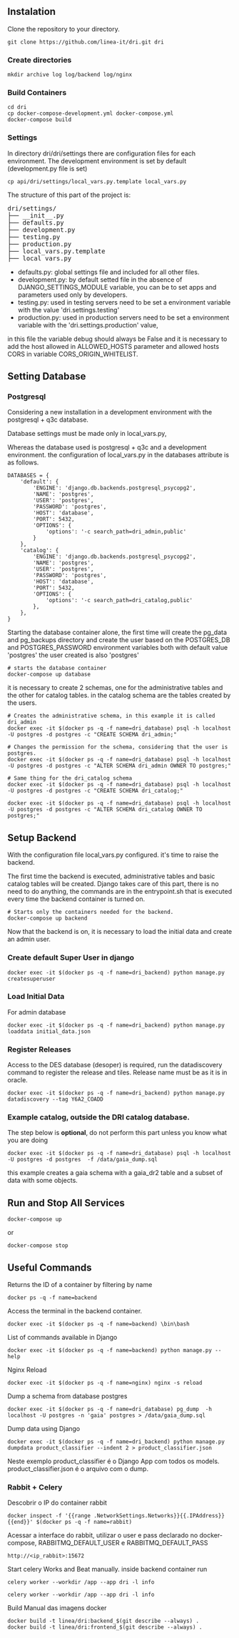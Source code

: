 ## Instalation 

Clone the repository to your directory.

``` 
git clone https://github.com/linea-it/dri.git dri

```
### Create directories
```
mkdir archive log log/backend log/nginx
```

### Build Containers

``` 
cd dri
cp docker-compose-development.yml docker-compose.yml
docker-compose build
```

### Settings

In directory dri/dri/settings there are configuration files for each environment.
The development environment is set by default (development.py file is set)

``` 
cp api/dri/settings/local_vars.py.template local_vars.py
```

The structure of this part of the project is:
<pre>
dri/settings/
├── __init__.py
├── defaults.py
├── development.py
├── testing.py
├── production.py
├── local_vars.py.template
├── local_vars.py
</pre>

* defaults.py: global settings file and included for all other files.
* development.py: by default setted file in the absence of DJANGO_SETTINGS_MODULE variable, you can be to set apps and parameters used only by developers.
* testing.py: used in testing servers need to be set a environment variable with the value 'dri.settings.testing'
* production.py: used in production servers need to be set a environment variable with the 'dri.settings.production' value, 

 in this file the variable debug should always be False and it is necessary to add the host allowed in ALLOWED_HOSTS
 parameter and allowed hosts CORS in variable CORS_ORIGIN_WHITELIST.

## Setting Database 

###  Postgresql
Considering a new installation in a development environment with the postgresql + q3c database.

Database settings must be made only in local_vars.py, 

Whereas the database used is postgresql + q3c and a development environment. the configuration of local_vars.py in the databases attribute is as follows.

``` 
DATABASES = {
    'default': {
        'ENGINE': 'django.db.backends.postgresql_psycopg2',
        'NAME': 'postgres',
        'USER': 'postgres',
        'PASSWORD': 'postgres',
        'HOST': 'database',
        'PORT': 5432,
        'OPTIONS': {
            'options': '-c search_path=dri_admin,public'
        }
    },
    'catalog': {
        'ENGINE': 'django.db.backends.postgresql_psycopg2',
        'NAME': 'postgres',
        'USER': 'postgres',
        'PASSWORD': 'postgres',
        'HOST': 'database',
        'PORT': 5432,
        'OPTIONS': {
            'options': '-c search_path=dri_catalog,public'
        },
    },
}
```

Starting the database container alone, the first time will create the pg_data and pg_backups directory and create the user based on the POSTGRES_DB and POSTGRES_PASSWORD environment variables both with default value 'postgres' the user created is also 'postgres'

``` 
# starts the database container
docker-compose up database
```

it is necessary to create 2 schemas, one for the administrative tables and the other for catalog tables.
in the catalog schema are the tables created by the users.

``` 
# Creates the administrative schema, in this example it is called dri_admin
docker exec -it $(docker ps -q -f name=dri_database) psql -h localhost -U postgres -d postgres -c "CREATE SCHEMA dri_admin;"

# Changes the permission for the schema, considering that the user is postgres.
docker exec -it $(docker ps -q -f name=dri_database) psql -h localhost -U postgres -d postgres -c "ALTER SCHEMA dri_admin OWNER TO postgres;"

# Same thing for the dri_catalog schema
docker exec -it $(docker ps -q -f name=dri_database) psql -h localhost -U postgres -d postgres -c "CREATE SCHEMA dri_catalog;"

docker exec -it $(docker ps -q -f name=dri_database) psql -h localhost -U postgres -d postgres -c "ALTER SCHEMA dri_catalog OWNER TO postgres;"

```

## Setup Backend

With the configuration file local_vars.py configured. it's time to raise the backend.

The first time the backend is executed, administrative tables and basic catalog tables will be created.
Django takes care of this part, there is no need to do anything, the commands are in the entrypoint.sh that is executed every time the backend container is turned on.

``` 
# Starts only the containers needed for the backend.
docker-compose up backend
```

Now that the backend is on, it is necessary to load the initial data and create an admin user.

### Create default Super User in django

``` 
docker exec -it $(docker ps -q -f name=dri_backend) python manage.py createsuperuser
```

### Load Initial Data

For admin database

``` 
docker exec -it $(docker ps -q -f name=dri_backend) python manage.py loaddata initial_data.json
```

### Register Releases

Access to the DES database (desoper) is required, run the datadiscovery command to register the release and tiles. Release name must be as it is in oracle.

``` 
docker exec -it $(docker ps -q -f name=dri_backend) python manage.py datadiscovery --tag Y6A2_COADD
```

### Example catalog, outside the DRI catalog database.

The step below is **optional**, do not perform this part unless you know what you are doing

``` 
docker exec -it $(docker ps -q -f name=dri_database) psql -h localhost -U postgres -d postgres  -f /data/gaia_dump.sql 
```

this example creates a gaia schema with a gaia_dr2 table and a subset of data with some objects.

## Run and Stop All Services

``` 
docker-compose up
```

or 

``` 
docker-compose stop
```

## Useful Commands

Returns the ID of a container by filtering by name

``` 
docker ps -q -f name=backend
```

Access the terminal in the backend container.

``` 
docker exec -it $(docker ps -q -f name=backend) \bin\bash
```

List of commands available in Django

``` 
docker exec -it $(docker ps -q -f name=backend) python manage.py --help
```

Nginx Reload

``` 
docker exec -it $(docker ps -q -f name=nginx) nginx -s reload
```

Dump a schema from database postgres

``` 
docker exec -it $(docker ps -q -f name=dri_database) pg_dump  -h localhost -U postgres -n 'gaia' postgres > /data/gaia_dump.sql
```

Dump data using Django 

``` 
docker exec -it $(docker ps -q -f name=dri_backend) python manage.py dumpdata product_classifier --indent 2 > product_classifier.json
```

Neste exemplo product_classifier é o Django App com todos os models. product_classifier.json é o arquivo com o dump. 

### Rabbit + Celery

Descobrir o IP do container rabbit

``` 
docker inspect -f '{{range .NetworkSettings.Networks}}{{.IPAddress}}{{end}}' $(docker ps -q -f name=rabbit)
```

Acessar a interface do rabbit, utilizar o user e pass declarado no docker-compose, RABBITMQ_DEFAULT_USER e RABBITMQ_DEFAULT_PASS

``` 
http://<ip_rabbit>:15672
```

Start celery Works and Beat manually. inside backend container run 

``` 
celery worker --workdir /app --app dri -l info

celery worker --workdir /app --app dri -l info
```

Build Manual das imagens docker
```
docker build -t linea/dri:backend_$(git describe --always) .
docker build -t linea/dri:frontend_$(git describe --always) .
```

